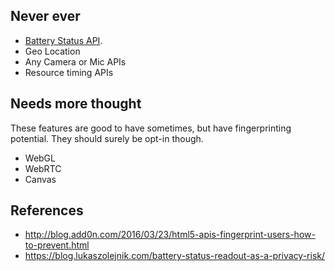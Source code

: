 ## Never ever
* [Battery Status API](https://www.w3.org/TR/battery-status/).
* Geo Location
* Any Camera or Mic APIs
* Resource timing APIs

## Needs more thought
These features are good to have sometimes, but have fingerprinting potential. They should surely be opt-in though.
* WebGL
* WebRTC
* Canvas

## References
* http://blog.add0n.com/2016/03/23/html5-apis-fingerprint-users-how-to-prevent.html
* https://blog.lukaszolejnik.com/battery-status-readout-as-a-privacy-risk/